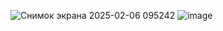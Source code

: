![Снимок экрана 2025-02-06 095242](https://github.com/user-attachments/assets/86bee83d-0d12-4c0d-bedc-e1812fb75e73)
![image](https://github.com/user-attachments/assets/6f29980f-e336-435e-8218-a677d27b151b)

